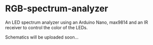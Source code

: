 # RGB-spectrum-analyzer
An LED spectrum analyzer using an Arduino Nano, max9814 and an IR receiver to control the color of the LEDs.

Schematics will be uploaded soon...
